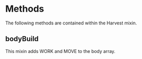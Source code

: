 # Methods
The following methods are contained within the Harvest mixin.

## bodyBuild
This mixin adds WORK and MOVE to the body array.